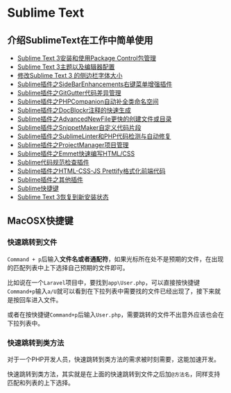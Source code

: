 # Sublime Text

## 介绍SublimeText在工作中简单使用

* [Sublime Text 3安装和使用Package Control包管理](/tools/sublime/sublime-text-3-installation-and-use-package-control-package-management.md)
* [Sublime Text 3主题以及编辑器配置](/tools/sublime/sublime-text-3-theme-and-editor-configuration.md)
* [修改Sublime Text 3 的侧边栏字体大小](/tools/sublime/change_sidebar_label_font_size.md)
* [Sublime插件之SideBarEnhancements右键菜单增强插件](/tools/sublime/sublime-text-side-bar-enhancements-plugin.md)
* [Sublime插件之GitGutter代码差异管理](/tools/sublime/sublime-plugin-git-gutter-code-difference-management.md)
* [Sublime插件之PHPCompanion自动补全类命名空间](/tools/sublime/sublime-text-companion-plugin-for-php.md)
* [Sublime插件之DocBlockr注释的快速生成](/tools/sublime/sublime-text-3-fast-generation-of-doc-blockr-annotations.md)
* [Sublime插件之AdvancedNewFile更快的创建文件或目录](/tools/sublime/sublime-create-files-or-directories-faster.md)
* [Sublime插件之SnippetMaker自定义代码片段](/tools/sublime/sublime-custom-code-snippet.md)
* [Sublime插件之SublimeLinter和PHP代码检测与自动修复](/tools/sublime/sublime-linter-detect-your-php-code-and-fix-it.md)
* [Sublime插件之ProjectManager项目管理](/tools/sublime/sublime-project-management-project-manager-plugin.md)
* [Sublime插件之Emmet快速编写HTML/CSS](/tools/sublime/sublime-emmet-quickly-write-html-and-css.md)
* [Sublime代码规范检查插件](/tools/sublime/sublime-sublimelinter-and-sublimelinter-contrib-eslint-plugin.md)
* [Sublime插件之HTML-CSS-JS Prettify格式化前端代码](/tools/sublime/sublime-html-css-js-prettify-plugin.md)
* [Sublime插件之其他插件](/tools/sublime/other-plugins.md)
* [Sublime快捷键](/tools/sublime/sublime-text-3-keymap.md)
* [Sublime Text 3恢复到新安装状态](/tools/sublime/sublime-text-3-revert.md)

## MacOSX快捷键

### 快速跳转到文件

`Command + p`后输入**文件名或者通配符**，如果光标所在处不是预期的文件，在出现的匹配列表中上下选择自己预期的文件即可。

比如说在一个`Laravel`项目中，要找到`app\User.php`，可以直接按快捷键`Command+p`输入`a/U`就可以看到在下拉列表中需要找的文件已经出现了，接下来就是按回车进入文件。

或者在按快捷键`Command+p`后输入`User.php`，需要跳转的文件不出意外应该也会在下拉列表中。

### 快速跳转到类方法

对于一个PHP开发人员，快速跳转到类方法的需求被时刻需要，这能加速开发。

快速跳转到类方法，其实就是在上面的快速跳转到文件之后加`@方法名`，同样支持匹配和列表的上下选择。

